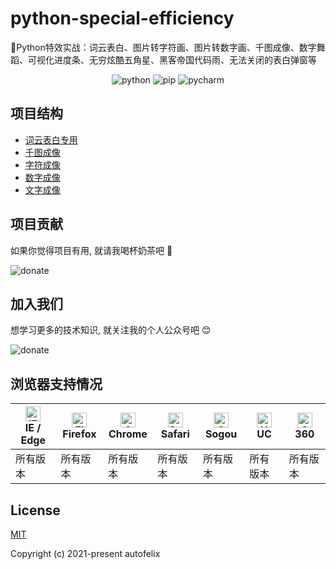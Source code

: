 # python-special-efficiency
🌈Python特效实战：词云表白、图片转字符画、图片转数字画、千图成像、数字舞蹈、可视化进度条、无穷炫酷五角星、黑客帝国代码雨、无法关闭的表白弹窗等

<p align="center">
  <img src="https://img.shields.io/badge/python->=3.0-ff69b4.svg" alt="python">
  <img src="https://img.shields.io/badge/pip->=3.0-6bb59a.svg" alt="pip">
  <img src="https://img.shields.io/badge/pycharm->=3.0-brightgreen.svg" alt="pycharm">
</p>

## 项目结构
- [词云表白专用](https://github.com/autofelix/python-special-efficiency/blob/main/word_cloud/main.py)
- [千图成像](https://github.com/autofelix/python-special-efficiency/blob/main/thousand_map_imaging/main.py)
- [字符成像](https://github.com/autofelix/python-special-efficiency/blob/main/charset_picture/main.py)
- [数字成像](https://github.com/autofelix/python-special-efficiency/blob/main/digital_picture/main.py)
- [文字成像](https://github.com/autofelix/python-special-efficiency/blob/main/word_picture/main.py)

## 项目贡献

如果你觉得项目有用, 就请我喝杯奶茶吧 :tropical_drink:

![donate](https://autofelix.github.io/autofelix/assets/imgs/sponsor.png)

## 加入我们

想学习更多的技术知识, 就关注我的个人公众号吧 :blush:

![donate](https://autofelix.github.io/autofelix/assets/imgs/userinfo.png)

## 浏览器支持情况

| [<img src="https://autofelix.github.io/autofelix/assets/icons/ie.svg" alt="IE / Edge" width="24px" height="24px" />](https://godban.github.io/browsers-support-badges/)</br>IE / Edge | [<img src="https://autofelix.github.io/autofelix/assets/icons/firefox.svg" alt="Firefox" width="24px" height="24px" />](https://godban.github.io/browsers-support-badges/)</br>Firefox | [<img src="https://autofelix.github.io/autofelix/assets/icons/chrome.svg" alt="Chrome" width="24px" height="24px" />](https://godban.github.io/browsers-support-badges/)</br>Chrome | [<img src="https://autofelix.github.io/autofelix/assets/icons/safari.svg" alt="Safari" width="24px" height="24px" />](https://godban.github.io/browsers-support-badges/)</br>Safari | [<img src="https://autofelix.github.io/autofelix/assets/icons/sogou.svg" alt="Sogou" width="24px" height="24px" />](https://godban.github.io/browsers-support-badges/)</br>Sogou | [<img src="https://autofelix.github.io/autofelix/assets/icons/uc.svg" alt="UC" width="24px" height="24px" />](https://godban.github.io/browsers-support-badges/)</br>UC | [<img src="https://autofelix.github.io/autofelix/assets/icons/360.svg" alt="360" width="24px" height="24px" />](https://godban.github.io/browsers-support-badges/)</br>360 |
| --------- | --------- | --------- | --------- | --------- | --------- | --------- |
| 所有版本 | 所有版本 | 所有版本 | 所有版本 | 所有版本 | 所有版本 | 所有版本 |

## License

[MIT](https://github.com/autofelix/python-special-efficiency/blob/main/LICENSE)

Copyright (c) 2021-present autofelix

